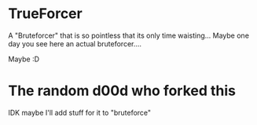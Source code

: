 # TrueForcer

A "Bruteforcer" that is so pointless that its only time waisting...
Maybe one day you see here an actual bruteforcer....



Maybe :D


# The random d00d who forked this

IDK maybe I'll add stuff for it to "bruteforce"
